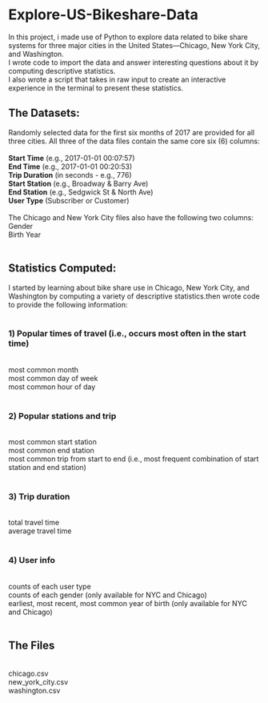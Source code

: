 # Explore-US-Bikeshare-Data 
In this project, i made use of Python to explore data related to bike share systems for three major cities in the United States—Chicago, New York City, and Washington. </br>
I wrote code to import the data and answer interesting questions about it by computing descriptive statistics.</br>
I also wrote a script that takes in raw input to create an interactive experience in the terminal to present these statistics.</br>
## The Datasets:
Randomly selected data for the first six months of 2017 are provided for all three cities. All three of the data files contain the same core six (6) columns:</br>
</br>
**Start Time** (e.g., 2017-01-01 00:07:57)</br>
**End Time** (e.g., 2017-01-01 00:20:53)</br>
**Trip Duration** (in seconds - e.g., 776)</br>
**Start Station** (e.g., Broadway & Barry Ave)</br>
**End Station** (e.g., Sedgwick St & North Ave)</br>
**User Type** (Subscriber or Customer)</br>
</br>
The Chicago and New York City files also have the following two columns:</br>
Gender</br>
Birth Year</br>
</br>
## Statistics Computed:
I started by learning about bike share use in Chicago, New York City, and Washington by computing a variety of descriptive statistics.then wrote code to provide the following information:</br>
</br>
### 1) Popular times of travel (i.e., occurs most often in the start time)
</br>
most common month</br>
most common day of week</br>
most common hour of day</br>
</br>

### 2) Popular stations and trip
</br>
most common start station</br>
most common end station</br>
most common trip from start to end (i.e., most frequent combination of start station and end station)</br>
</br>

### 3) Trip duration
</br>
total travel time</br>
average travel time</br>
</br>

### 4) User info
</br>
counts of each user type</br>
counts of each gender (only available for NYC and Chicago)</br>
earliest, most recent, most common year of birth (only available for NYC and Chicago)</br>
</br>

## The Files
</br>
chicago.csv</br>
new_york_city.csv</br>
washington.csv</br>
